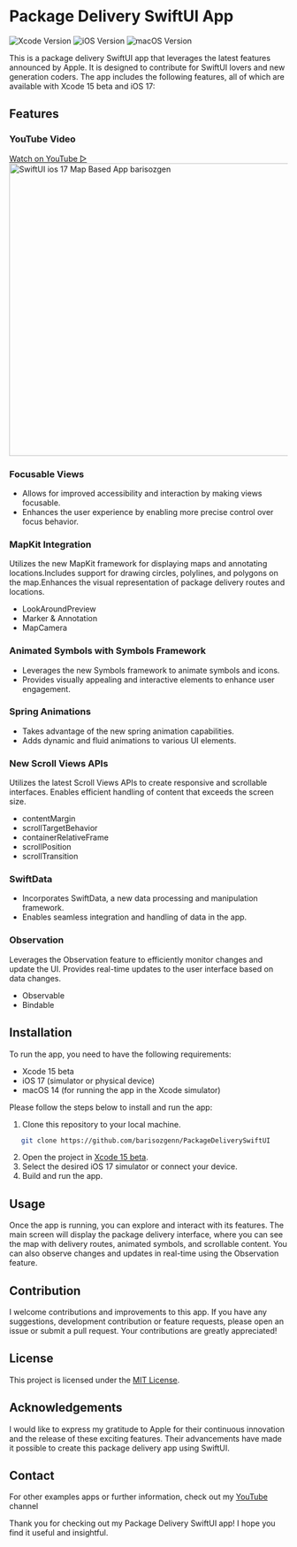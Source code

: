 # Package Delivery SwiftUI App

![Xcode Version](https://img.shields.io/badge/Xcode-15-blue.svg)
![iOS Version](https://img.shields.io/badge/iOS-17-green.svg)
![macOS Version](https://img.shields.io/badge/macOS-14-green.svg)

This is a package delivery SwiftUI app that leverages the latest features announced by Apple. It is designed to contribute for SwiftUI lovers and new generation coders. The app includes the following features, all of which are available with Xcode 15 beta and iOS 17:

## Features

### YouTube Video
<a href="https://youtu.be/Khu7v58cmu0" target="_blank">
Watch on YouTube ▷
</br>
<img src="https://repository-images.githubusercontent.com/650149081/e5ddfac2-f033-471e-ab29-00d472843010" width="529" title="SwiftUI ios 17 Map Based App barisozgen"/>
</a>

### Focusable Views
- Allows for improved accessibility and interaction by making views focusable.
- Enhances the user experience by enabling more precise control over focus behavior.

### MapKit Integration
  Utilizes the new MapKit framework for displaying maps and annotating locations.Includes support for drawing circles, polylines, and polygons on the map.Enhances the visual representation of package delivery routes and locations.
  - LookAroundPreview
  - Marker & Annotation
  - MapCamera

### Animated Symbols with Symbols Framework
- Leverages the new Symbols framework to animate symbols and icons.
- Provides visually appealing and interactive elements to enhance user engagement.

### Spring Animations
- Takes advantage of the new spring animation capabilities.
- Adds dynamic and fluid animations to various UI elements.

### New Scroll Views APIs
 Utilizes the latest Scroll Views APIs to create responsive and scrollable interfaces.
 Enables efficient handling of content that exceeds the screen size.
- contentMargin
- scrollTargetBehavior
- containerRelativeFrame
- scrollPosition
- scrollTransition
### SwiftData
- Incorporates SwiftData, a new data processing and manipulation framework.
- Enables seamless integration and handling of data in the app.

### Observation
Leverages the Observation feature to efficiently monitor changes and update the UI.
 Provides real-time updates to the user interface based on data changes.
- Observable
- Bindable

## Installation

To run the app, you need to have the following requirements:

- Xcode 15 beta
- iOS 17 (simulator or physical device)
- macOS 14 (for running the app in the Xcode simulator)

Please follow the steps below to install and run the app:

1. Clone this repository to your local machine.
```bash
   git clone https://github.com/barisozgenn/PackageDeliverySwiftUI
```
2. Open the project in [Xcode 15 beta](https://developer.apple.com/download/applications/).
3. Select the desired iOS 17 simulator or connect your device.
4. Build and run the app.

## Usage

Once the app is running, you can explore and interact with its features. The main screen will display the package delivery interface, where you can see the map with delivery routes, animated symbols, and scrollable content. You can also observe changes and updates in real-time using the Observation feature.

## Contribution

I welcome contributions and improvements to this app. If you have any suggestions, development contribution or feature requests, please open an issue or submit a pull request. Your contributions are greatly appreciated!

## License

This project is licensed under the [MIT License](LICENSE).

## Acknowledgements

I would like to express my gratitude to Apple for their continuous innovation and the release of these exciting features. Their advancements have made it possible to create this package delivery app using SwiftUI.

## Contact

For other examples apps or further information, check out my [YouTube](https://youtube.com/@barisozgen) channel 

Thank you for checking out my Package Delivery SwiftUI app! I hope you find it useful and insightful.
